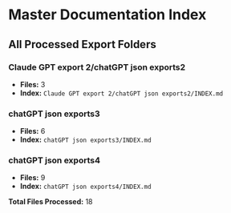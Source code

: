 # Master Documentation Index

## All Processed Export Folders

### Claude GPT export 2/chatGPT json exports2
- **Files:** 3
- **Index:** `Claude GPT export 2/chatGPT json exports2/INDEX.md`

### chatGPT json exports3
- **Files:** 6
- **Index:** `chatGPT json exports3/INDEX.md`

### chatGPT json exports4
- **Files:** 9
- **Index:** `chatGPT json exports4/INDEX.md`


**Total Files Processed:** 18

